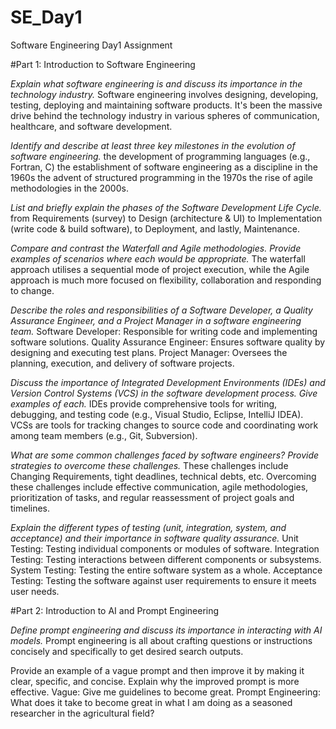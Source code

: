 # SE_Day1
Software Engineering Day1 Assignment

#Part 1: Introduction to Software Engineering

_Explain what software engineering is and discuss its importance in the technology industry._
Software engineering involves designing, developing, testing, deploying and maintaining software products. It's been the massive drive behind the technology industry in various spheres of communication, healthcare, and software development.

_Identify and describe at least three key milestones in the evolution of software engineering._
the development of programming languages (e.g., Fortran, C)
the establishment of software engineering as a discipline in the 1960s
the advent of structured programming in the 1970s
the rise of agile methodologies in the 2000s.


_List and briefly explain the phases of the Software Development Life Cycle._
from Requirements (survey) to Design (architecture & UI) to Implementation (write code & build software), to Deployment, and lastly, Maintenance.

_Compare and contrast the Waterfall and Agile methodologies. Provide examples of scenarios where each would be appropriate._
The waterfall approach utilises a sequential mode of project execution, while the Agile approach is much more focused on flexibility, collaboration and responding to change.

_Describe the roles and responsibilities of a Software Developer, a Quality Assurance Engineer, and a Project Manager in a software engineering team._
Software Developer: Responsible for writing code and implementing software solutions.
Quality Assurance Engineer: Ensures software quality by designing and executing test plans.
Project Manager: Oversees the planning, execution, and delivery of software projects.

_Discuss the importance of Integrated Development Environments (IDEs) and Version Control Systems (VCS) in the software development process. Give examples of each._
IDEs provide comprehensive tools for writing, debugging, and testing code (e.g., Visual Studio, Eclipse, IntelliJ IDEA).
VCSs are tools for tracking changes to source code and coordinating work among team members (e.g., Git, Subversion).

_What are some common challenges faced by software engineers? Provide strategies to overcome these challenges._
These challenges include Changing Requirements, tight deadlines, technical debts, etc.
Overcoming these challenges include effective communication, agile methodologies, prioritization of tasks, and regular reassessment of project goals and timelines.

_Explain the different types of testing (unit, integration, system, and acceptance) and their importance in software quality assurance._
Unit Testing: Testing individual components or modules of software.
Integration Testing: Testing interactions between different components or subsystems.
System Testing: Testing the entire software system as a whole.
Acceptance Testing: Testing the software against user requirements to ensure it meets user needs.

#Part 2: Introduction to AI and Prompt Engineering

_Define prompt engineering and discuss its importance in interacting with AI models._
Prompt engineering is all about crafting questions or instructions concisely and specifically to get desired search outputs.

Provide an example of a vague prompt and then improve it by making it clear, specific, and concise. Explain why the improved prompt is more effective.
Vague: Give me guidelines to become great.
Prompt Engineering: What does it take to become great in what I am doing as a seasoned researcher in the agricultural field?


